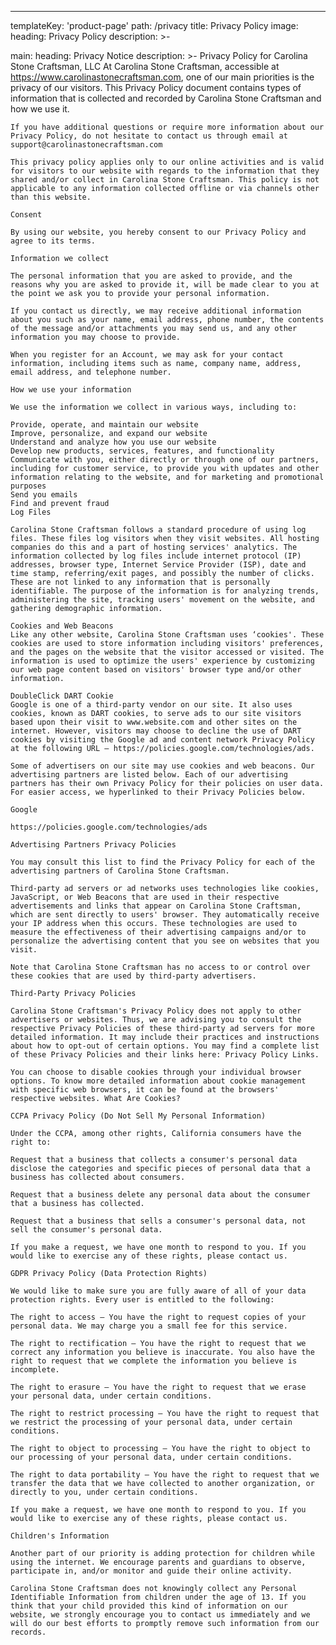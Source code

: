 ---
templateKey: 'product-page'
path: /privacy
title: Privacy Policy
image:
heading: Privacy Policy
description: >-

main:
  heading: Privacy Notice
  description: >-
    Privacy Policy for Carolina Stone Craftsman, LLC
    At Carolina Stone Craftsman, accessible at https://www.carolinastonecraftsman.com, one of our main priorities is the privacy of our visitors. This Privacy Policy document contains types of information that is collected and recorded by Carolina Stone Craftsman and how we use it.

    If you have additional questions or require more information about our Privacy Policy, do not hesitate to contact us through email at support@carolinastonecraftsman.com

    This privacy policy applies only to our online activities and is valid for visitors to our website with regards to the information that they shared and/or collect in Carolina Stone Craftsman. This policy is not applicable to any information collected offline or via channels other than this website.

    Consent

    By using our website, you hereby consent to our Privacy Policy and agree to its terms.

    Information we collect

    The personal information that you are asked to provide, and the reasons why you are asked to provide it, will be made clear to you at the point we ask you to provide your personal information.

    If you contact us directly, we may receive additional information about you such as your name, email address, phone number, the contents of the message and/or attachments you may send us, and any other information you may choose to provide.

    When you register for an Account, we may ask for your contact information, including items such as name, company name, address, email address, and telephone number.

    How we use your information

    We use the information we collect in various ways, including to:

    Provide, operate, and maintain our website
    Improve, personalize, and expand our website
    Understand and analyze how you use our website
    Develop new products, services, features, and functionality
    Communicate with you, either directly or through one of our partners, including for customer service, to provide you with updates and other information relating to the website, and for marketing and promotional purposes
    Send you emails
    Find and prevent fraud
    Log Files

    Carolina Stone Craftsman follows a standard procedure of using log files. These files log visitors when they visit websites. All hosting companies do this and a part of hosting services' analytics. The information collected by log files include internet protocol (IP) addresses, browser type, Internet Service Provider (ISP), date and time stamp, referring/exit pages, and possibly the number of clicks. These are not linked to any information that is personally identifiable. The purpose of the information is for analyzing trends, administering the site, tracking users' movement on the website, and gathering demographic information.

    Cookies and Web Beacons
    Like any other website, Carolina Stone Craftsman uses ‘cookies'. These cookies are used to store information including visitors' preferences, and the pages on the website that the visitor accessed or visited. The information is used to optimize the users' experience by customizing our web page content based on visitors' browser type and/or other information.

    DoubleClick DART Cookie
    Google is one of a third-party vendor on our site. It also uses cookies, known as DART cookies, to serve ads to our site visitors based upon their visit to www.website.com and other sites on the internet. However, visitors may choose to decline the use of DART cookies by visiting the Google ad and content network Privacy Policy at the following URL – https://policies.google.com/technologies/ads.

    Some of advertisers on our site may use cookies and web beacons. Our advertising partners are listed below. Each of our advertising partners has their own Privacy Policy for their policies on user data. For easier access, we hyperlinked to their Privacy Policies below.

    Google

    https://policies.google.com/technologies/ads

    Advertising Partners Privacy Policies

    You may consult this list to find the Privacy Policy for each of the advertising partners of Carolina Stone Craftsman.

    Third-party ad servers or ad networks uses technologies like cookies, JavaScript, or Web Beacons that are used in their respective advertisements and links that appear on Carolina Stone Craftsman, which are sent directly to users' browser. They automatically receive your IP address when this occurs. These technologies are used to measure the effectiveness of their advertising campaigns and/or to personalize the advertising content that you see on websites that you visit.

    Note that Carolina Stone Craftsman has no access to or control over these cookies that are used by third-party advertisers.

    Third-Party Privacy Policies

    Carolina Stone Craftsman's Privacy Policy does not apply to other advertisers or websites. Thus, we are advising you to consult the respective Privacy Policies of these third-party ad servers for more detailed information. It may include their practices and instructions about how to opt-out of certain options. You may find a complete list of these Privacy Policies and their links here: Privacy Policy Links.

    You can choose to disable cookies through your individual browser options. To know more detailed information about cookie management with specific web browsers, it can be found at the browsers' respective websites. What Are Cookies?

    CCPA Privacy Policy (Do Not Sell My Personal Information)

    Under the CCPA, among other rights, California consumers have the right to:

    Request that a business that collects a consumer's personal data disclose the categories and specific pieces of personal data that a business has collected about consumers.

    Request that a business delete any personal data about the consumer that a business has collected.

    Request that a business that sells a consumer's personal data, not sell the consumer's personal data.

    If you make a request, we have one month to respond to you. If you would like to exercise any of these rights, please contact us.

    GDPR Privacy Policy (Data Protection Rights)

    We would like to make sure you are fully aware of all of your data protection rights. Every user is entitled to the following:

    The right to access – You have the right to request copies of your personal data. We may charge you a small fee for this service.

    The right to rectification – You have the right to request that we correct any information you believe is inaccurate. You also have the right to request that we complete the information you believe is incomplete.

    The right to erasure – You have the right to request that we erase your personal data, under certain conditions.

    The right to restrict processing – You have the right to request that we restrict the processing of your personal data, under certain conditions.

    The right to object to processing – You have the right to object to our processing of your personal data, under certain conditions.

    The right to data portability – You have the right to request that we transfer the data that we have collected to another organization, or directly to you, under certain conditions.

    If you make a request, we have one month to respond to you. If you would like to exercise any of these rights, please contact us.

    Children's Information

    Another part of our priority is adding protection for children while using the internet. We encourage parents and guardians to observe, participate in, and/or monitor and guide their online activity.

    Carolina Stone Craftsman does not knowingly collect any Personal Identifiable Information from children under the age of 13. If you think that your child provided this kind of information on our website, we strongly encourage you to contact us immediately and we will do our best efforts to promptly remove such information from our records.